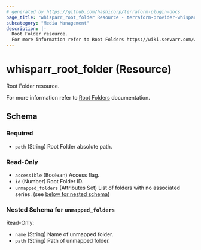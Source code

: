 ```yaml
---
# generated by https://github.com/hashicorp/terraform-plugin-docs
page_title: "whisparr_root_folder Resource - terraform-provider-whisparr"
subcategory: "Media Management"
description: |-
  Root Folder resource.
  For more information refer to Root Folders https://wiki.servarr.com/whisparr/settings#root-folders documentation.
---
```


# whisparr_root_folder (Resource)

<!-- subcategory:Media Management -->Root Folder resource.
For more information refer to [Root Folders](https://wiki.servarr.com/whisparr/settings#root-folders) documentation.



<!-- schema generated by tfplugindocs -->
## Schema

### Required

- `path` (String) Root Folder absolute path.

### Read-Only

- `accessible` (Boolean) Access flag.
- `id` (Number) Root Folder ID.
- `unmapped_folders` (Attributes Set) List of folders with no associated series. (see [below for nested schema](#nestedatt--unmapped_folders))

<a id="nestedatt--unmapped_folders"></a>
### Nested Schema for `unmapped_folders`

Read-Only:

- `name` (String) Name of unmapped folder.
- `path` (String) Path of unmapped folder.



